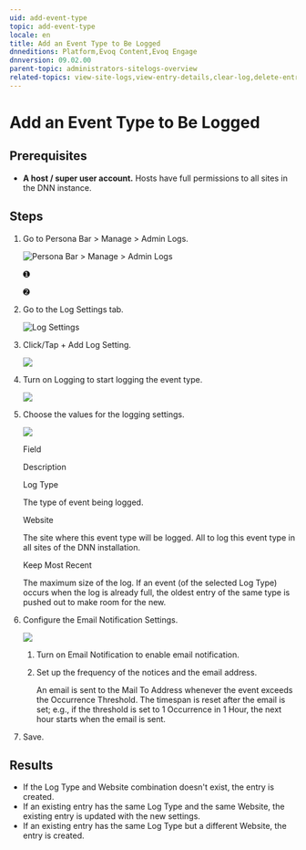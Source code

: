 ```yaml
---
uid: add-event-type
topic: add-event-type
locale: en
title: Add an Event Type to Be Logged
dnneditions: Platform,Evoq Content,Evoq Engage
dnnversion: 09.02.00
parent-topic: administrators-sitelogs-overview
related-topics: view-site-logs,view-entry-details,clear-log,delete-entries,share-entries,edit-logged-event-type,delete-logged-event-type,toggle-logging-for-event-type,configure-notices
---
```


# Add an Event Type to Be Logged

## Prerequisites

*   **A host / super user account.** Hosts have full permissions to all sites in the DNN instance.

## Steps

1.  Go to Persona Bar \> Manage \> Admin Logs.
    
    ![Persona Bar > Manage > Admin Logs](/images/scr-pbar-host-Manage-E91.png)
    
    ➊
    
    ➋
    
2.  Go to the Log Settings tab.
    
    ![Log Settings](/images/scr-pbtabs-host-Manage-AdminLogs-LogSettings-E90.png)
    
3.  Click/Tap \+ Add Log Setting.
    
      
    
    ![](/images/scr-AdminLogs-logsettingslist-add-log-setting-button-E90.png)
    
      
    
4.  Turn on Logging to start logging the event type.
    
      
    
    ![](/images/scr-AdminLogs-logsettings-addevent-enable-logging-add-E90.png)
    
      
    
5.  Choose the values for the logging settings.
    
      
    
    ![](/images/scr-AdminLogs-logsettings-addevent-configure-logging-settings-add-E90.png)
    
      
    
    Field
    
    Description
    
    Log Type
    
    The type of event being logged.
    
    Website
    
    The site where this event type will be logged. All to log this event type in all sites of the DNN installation.
    
    Keep Most Recent
    
    The maximum size of the log. If an event (of the selected Log Type) occurs when the log is already full, the oldest entry of the same type is pushed out to make room for the new.
    
6.  Configure the Email Notification Settings.
    
      
    
    ![](/images/scr-AdminLogs-logsettings-addevent-email-notification-settings-add-E90.png)
    
      
    
    1.  Turn on Email Notification to enable email notification.
    2.  Set up the frequency of the notices and the email address.
        
        An email is sent to the Mail To Address whenever the event exceeds the Occurrence Threshold. The timespan is reset after the email is set; e.g., if the threshold is set to 1 Occurrence in 1 Hour, the next hour starts when the email is sent.
        
7.  Save.

## Results

*   If the Log Type and Website combination doesn't exist, the entry is created.
*   If an existing entry has the same Log Type and the same Website, the existing entry is updated with the new settings.
*   If an existing entry has the same Log Type but a different Website, the entry is created.